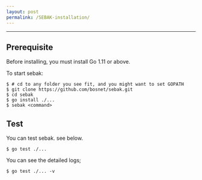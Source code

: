 ```yaml
---
layout: post
permalink: /SEBAK-installation/
---
```

---
## Prerequisite
Before installing, you must install Go 1.11 or above.

To start sebak:

```
$ # cd to any folder you see fit, and you might want to set GOPATH
$ git clone https://github.com/bosnet/sebak.git
$ cd sebak
$ go install ./...
$ sebak <command>
```

## Test

You can test sebak. see below.

```
$ go test ./...
```

You can see the detailed logs;
```
$ go test ./... -v
```
